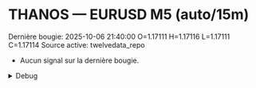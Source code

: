 # THANOS — EURUSD M5 (auto/15m)
Dernière bougie: 2025-10-06 21:40:00  O=1.17111  H=1.17116  L=1.17111  C=1.17114
Source active: twelvedata_repo

- Aucun signal sur la dernière bougie.

<details><summary>Debug</summary>

- TD_API_KEY manquant.

</details>
